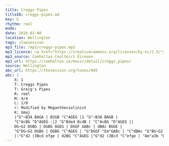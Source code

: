 ```yaml
---
title: Creggs Pipes
titleID: creggs-pipes.md
key: G
rhythm: reel
mode:
date: 2016-03-08
location: Wellington
tags: slowsession
mp3_file: /mp3/creggs-pipes.mp3
mp3_licence: <a href="https://creativecommons.org/licenses/by-nc/2.5/">CC-BY-NC-2.5</a>
mp3_source: Comhaltas Ceoltóirí Éireann
mp3_url: https://comhaltas.ie/music/detail/creggs_pipes/
source: Wellington
abc_url: https://thesession.org/tunes/605
abc: |
    X: 1
    T: Creggs Pipes
    T: Greig's Pipes
    R: reel
    M: 4/4
    L: 1/8
    r: Modified by Megantheviolinist
    K: Gmaj
    |"G"~B3A BAGA | B2GB "C"AGEG |1 "G"~B3A BAGB |
    "C"AcBG "D"AGEG :|2 "G"Bded BcdB | "C"AcBG "D"AGEG ||
    DG~G2 DGBG | DGBG AGEG | DGGF GABc | dBAc BGGE |
    "G"DG~G2 DGBG | DGBG "C"AGEG | "G"DGGF "Em"GABc | "C"dBAc "G"BG~G2 ||
    |:"G"d2 (3Bcd efge | d2BG "C"AGEG |"G"d2 (3Bcd "C"efge | "Am"a3b "D"aged :|
---
```


